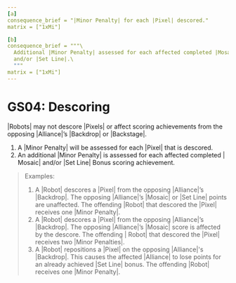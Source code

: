 ```yaml
---
[a]
consequence_brief = "|Minor Penalty| for each |Pixel| descored."
matrix = ["1xMi"]

[b]
consequence_brief = """\
  Additional |Minor Penalty| assessed for each affected completed |Mosaic| \
  and/or |Set Line|.\
  """
matrix = ["1xMi"]
---
```


# GS04: Descoring

|Robots| may not descore |Pixels| or affect scoring achievements from the
opposing |Alliance|’s |Backdrop| or |Backstage|.

1. A |Minor Penalty| will be assessed for each |Pixel| that is descored.
2. An additional |Minor Penalty| is assessed for each affected completed |
Mosaic| and/or |Set Line| Bonus scoring achievement.

> Examples:
> 1. A |Robot| descores a |Pixel| from the opposing |Alliance|’s |Backdrop|.
The opposing |Alliance|’s |Mosaic| or |Set Line| points are unaffected. The
offending |Robot| that descored the |Pixel| receives one |Minor Penalty|.
> 2. A |Robot| descores a |Pixel| from the opposing |Alliance|’s |Backdrop|. The
opposing |Alliance|’s |Mosaic| score is affected by the descore. The offending |
Robot| that descored the |Pixel| receives two |Minor Penalties|.
> 3. A |Robot| repositions a |Pixel| on the opposing |Alliance|'s |Backdrop|. This
causes the affected |Alliance| to lose points for an already achieved |Set Line|
bonus. The offending |Robot| receives one |Minor Penalty|.
